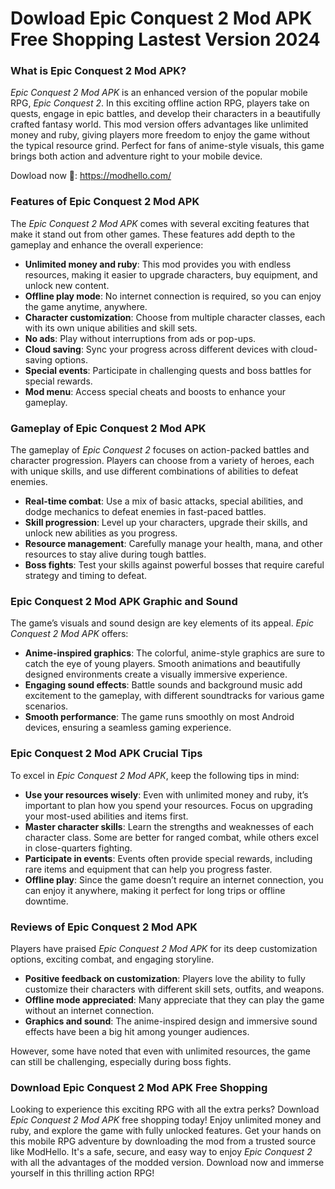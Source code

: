 # Dowload Epic Conquest 2 Mod APK Free Shopping Lastest Version 2024

### What is Epic Conquest 2 Mod APK?

*Epic Conquest 2 Mod APK* is an enhanced version of the popular mobile RPG, *Epic Conquest 2*. In this exciting offline action RPG, players take on quests, engage in epic battles, and develop their characters in a beautifully crafted fantasy world. This mod version offers advantages like unlimited money and ruby, giving players more freedom to enjoy the game without the typical resource grind. Perfect for fans of anime-style visuals, this game brings both action and adventure right to your mobile device.


Dowload now 📢: https://modhello.com/

### Features of Epic Conquest 2 Mod APK

The *Epic Conquest 2 Mod APK* comes with several exciting features that make it stand out from other games. These features add depth to the gameplay and enhance the overall experience:

- **Unlimited money and ruby**: This mod provides you with endless resources, making it easier to upgrade characters, buy equipment, and unlock new content.
- **Offline play mode**: No internet connection is required, so you can enjoy the game anytime, anywhere.
- **Character customization**: Choose from multiple character classes, each with its own unique abilities and skill sets.
- **No ads**: Play without interruptions from ads or pop-ups.
- **Cloud saving**: Sync your progress across different devices with cloud-saving options.
- **Special events**: Participate in challenging quests and boss battles for special rewards.
- **Mod menu**: Access special cheats and boosts to enhance your gameplay.

### Gameplay of Epic Conquest 2 Mod APK

The gameplay of *Epic Conquest 2* focuses on action-packed battles and character progression. Players can choose from a variety of heroes, each with unique skills, and use different combinations of abilities to defeat enemies. 

- **Real-time combat**: Use a mix of basic attacks, special abilities, and dodge mechanics to defeat enemies in fast-paced battles.
- **Skill progression**: Level up your characters, upgrade their skills, and unlock new abilities as you progress.
- **Resource management**: Carefully manage your health, mana, and other resources to stay alive during tough battles.
- **Boss fights**: Test your skills against powerful bosses that require careful strategy and timing to defeat.

### Epic Conquest 2 Mod APK Graphic and Sound

The game’s visuals and sound design are key elements of its appeal. *Epic Conquest 2 Mod APK* offers:

- **Anime-inspired graphics**: The colorful, anime-style graphics are sure to catch the eye of young players. Smooth animations and beautifully designed environments create a visually immersive experience.
- **Engaging sound effects**: Battle sounds and background music add excitement to the gameplay, with different soundtracks for various game scenarios.
- **Smooth performance**: The game runs smoothly on most Android devices, ensuring a seamless gaming experience.

### Epic Conquest 2 Mod APK Crucial Tips

To excel in *Epic Conquest 2 Mod APK*, keep the following tips in mind:

- **Use your resources wisely**: Even with unlimited money and ruby, it’s important to plan how you spend your resources. Focus on upgrading your most-used abilities and items first.
- **Master character skills**: Learn the strengths and weaknesses of each character class. Some are better for ranged combat, while others excel in close-quarters fighting.
- **Participate in events**: Events often provide special rewards, including rare items and equipment that can help you progress faster.
- **Offline play**: Since the game doesn’t require an internet connection, you can enjoy it anywhere, making it perfect for long trips or offline downtime.

### Reviews of Epic Conquest 2 Mod APK

Players have praised *Epic Conquest 2 Mod APK* for its deep customization options, exciting combat, and engaging storyline. 

- **Positive feedback on customization**: Players love the ability to fully customize their characters with different skill sets, outfits, and weapons.
- **Offline mode appreciated**: Many appreciate that they can play the game without an internet connection.
- **Graphics and sound**: The anime-inspired design and immersive sound effects have been a big hit among younger audiences.

However, some have noted that even with unlimited resources, the game can still be challenging, especially during boss fights.

### Download Epic Conquest 2 Mod APK Free Shopping

Looking to experience this exciting RPG with all the extra perks? Download *Epic Conquest 2 Mod APK* free shopping today! Enjoy unlimited money and ruby, and explore the game with fully unlocked features. Get your hands on this mobile RPG adventure by downloading the mod from a trusted source like ModHello. It's a safe, secure, and easy way to enjoy *Epic Conquest 2* with all the advantages of the modded version. Download now and immerse yourself in this thrilling action RPG!

